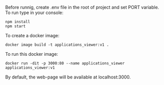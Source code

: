 Before runnig, create .env file in the root of project and set PORT variable.
To run type in your console:
```
npm install
npm start
```

To create a docker image:
```
docker image build -t applications_viewer:v1 .
```

To run this docker image:
```
docker run -dit -p 3000:80 --name applications_viewer applications_viewer:v1
```
By default, the web-page will be available at localhost:3000.
